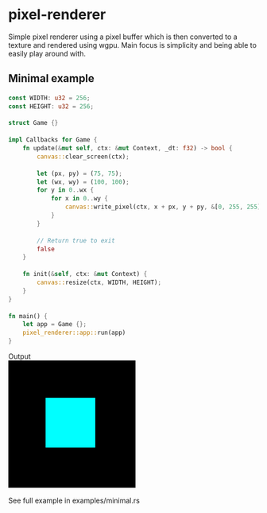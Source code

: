 # pixel-renderer

Simple pixel renderer using a pixel buffer which is then converted to a texture and rendered using wgpu. Main focus is simplicity
and being able to easily play around with.

## Minimal example

```rust
const WIDTH: u32 = 256;
const HEIGHT: u32 = 256;

struct Game {}

impl Callbacks for Game {
    fn update(&mut self, ctx: &mut Context, _dt: f32) -> bool {
        canvas::clear_screen(ctx);

        let (px, py) = (75, 75);
        let (wx, wy) = (100, 100);
        for y in 0..wx {
            for x in 0..wy {
                canvas::write_pixel(ctx, x + px, y + py, &[0, 255, 255]);
            }
        }

        // Return true to exit
        false
    }

    fn init(&self, ctx: &mut Context) {
        canvas::resize(ctx, WIDTH, HEIGHT);
    }
}

fn main() {
    let app = Game {};
    pixel_renderer::app::run(app)
}

```

Output  
![Example](./examples/outputs/minimal.png)

See full example in examples/minimal.rs
